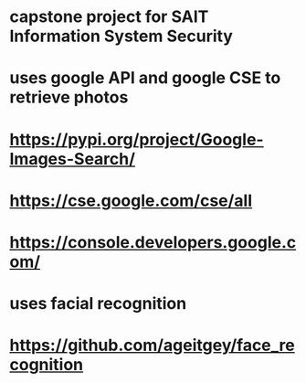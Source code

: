 # capstone project for SAIT Information System Security
# uses google API and google CSE to retrieve photos
# https://pypi.org/project/Google-Images-Search/
# https://cse.google.com/cse/all
# https://console.developers.google.com/
# uses facial recognition
# https://github.com/ageitgey/face_recognition
